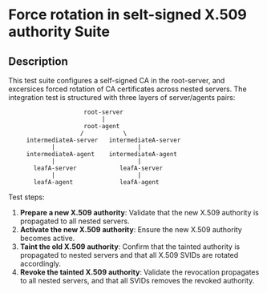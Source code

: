 # Force rotation in selt-signed X.509 authority Suite

## Description

This test suite configures a self-signed CA in the root-server,
and excersices forced rotation of CA certificates across nested servers.
The integration test is structured with three layers of server/agents pairs:

                         root-server
                              |
                         root-agent
                        /           \
         intermediateA-server   intermediateA-server
                |                       |
         intermediateA-agent    intermediateA-agent
                |                       |
           leafA-server            leafA-server
                |                       |
           leafA-agent             leafA-agent

Test steps:

1. **Prepare a new X.509 authority**: Validate that the new X.509 authority is propagated to all nested servers.
2. **Activate the new X.509 authority**: Ensure the new X.509 authority becomes active.
3. **Taint the old X.509 authority**: Confirm that the tainted authority is propagated to nested servers and that all X.509 SVIDs are rotated accordingly.
4. **Revoke the tainted X.509 authority**: Validate the revocation propagates to all nested servers, and that all SVIDs removes the revoked authority.
